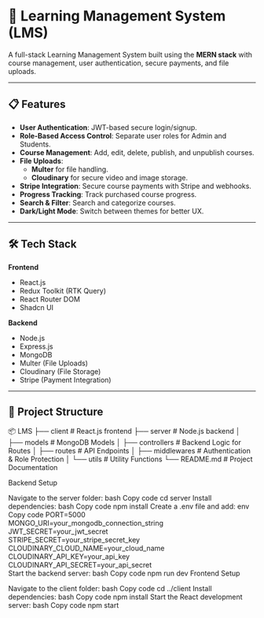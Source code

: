 # 🚀 Learning Management System (LMS)  

A full-stack Learning Management System built using the **MERN stack** with course management, user authentication, secure payments, and file uploads.  

---

## 📋 Features  

- **User Authentication**: JWT-based secure login/signup.  
- **Role-Based Access Control**: Separate user roles for Admin and Students.  
- **Course Management**: Add, edit, delete, publish, and unpublish courses.  
- **File Uploads**:  
   - **Multer** for file handling.  
   - **Cloudinary** for secure video and image storage.  
- **Stripe Integration**: Secure course payments with Stripe and webhooks.  
- **Progress Tracking**: Track purchased course progress.  
- **Search & Filter**: Search and categorize courses.  
- **Dark/Light Mode**: Switch between themes for better UX.  

---

## 🛠️ Tech Stack  

**Frontend**  
- React.js  
- Redux Toolkit (RTK Query)  
- React Router DOM  
- Shadcn UI  

**Backend**  
- Node.js  
- Express.js  
- MongoDB  
- Multer (File Uploads)  
- Cloudinary (File Storage)  
- Stripe (Payment Integration)  

---

## 📁 Project Structure  

📦 LMS
├── client # React.js frontend
├── server # Node.js backend
│ ├── models # MongoDB Models
│ ├── controllers # Backend Logic for Routes
│ ├── routes # API Endpoints
│ ├── middlewares # Authentication & Role Protection
│ └── utils # Utility Functions
└── README.md # Project Documentation

Backend Setup

Navigate to the server folder:
bash
Copy code
cd server
Install dependencies:
bash
Copy code
npm install
Create a .env file and add:
env
Copy code
PORT=5000  
MONGO_URI=your_mongodb_connection_string  
JWT_SECRET=your_jwt_secret  
STRIPE_SECRET=your_stripe_secret_key  
CLOUDINARY_CLOUD_NAME=your_cloud_name  
CLOUDINARY_API_KEY=your_api_key  
CLOUDINARY_API_SECRET=your_api_secret  
Start the backend server:
bash
Copy code
npm run dev
Frontend Setup

Navigate to the client folder:
bash
Copy code
cd ../client
Install dependencies:
bash
Copy code
npm install
Start the React development server:
bash
Copy code
npm start
